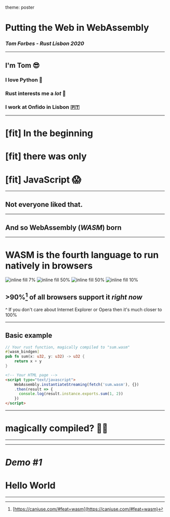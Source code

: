 theme: poster

# Putting the Web in WebAssembly

### *Tom Forbes - Rust Lisbon 2020*

---

## I'm Tom 😎

### I love Python 🐍

### Rust interests me a *lot* 🦀

### I work at Onfido in Lisbon️ 🇵🇹

---

# [fit] In the beginning

# [fit] there was only

# [fit] JavaScript 😱

--- 

## Not everyone liked that.

---

## And so WebAssembly (*WASM*) born

---

# WASM is the fourth language to run natively in browsers

![inline fill 7%](./images/html.png) ![inline fill 50%](./images/css.jpg) ![inline fill 50%](./images/js.png) ![inline fill 10%](./images/wasm.png)

## >90%[^1] of all browsers support it *right now*

[^1]: [https://caniuse.com/#feat=wasm](https://caniuse.com/#feat=wasm)

^ If you don't care about Internet Explorer or Opera then it's much closer to 100%

---

## Basic example

```rust
// Your rust function, magically compiled to "sum.wasm"
#[wasm_bindgen]
pub fn sum(x: u32, y: u32) -> u32 {
    return x + y
}
```

```html
<!-- Your HTML page -->
<script type="text/javascript">
    WebAssembly.instantiateStreaming(fetch('sum.wasm'), {})
    .then(result => {
      console.log(result.instance.exports.sum(1, 2))
    })
</script>
```

---

# magically compiled? 🧙‍♀️

---



---

# *Demo #1*

# Hello World

--- 